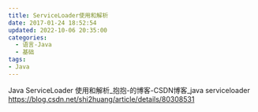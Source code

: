 ```yaml
---
title: ServiceLoader使用和解析
date: 2017-01-24 18:52:54
updated: 2022-10-06 20:35:00
categories:
  - 语言-Java
  - 基础
tags:
- Java
---
```


Java ServiceLoader 使用和解析_抱抱-的博客-CSDN博客_java serviceloader
https://blog.csdn.net/shi2huang/article/details/80308531
